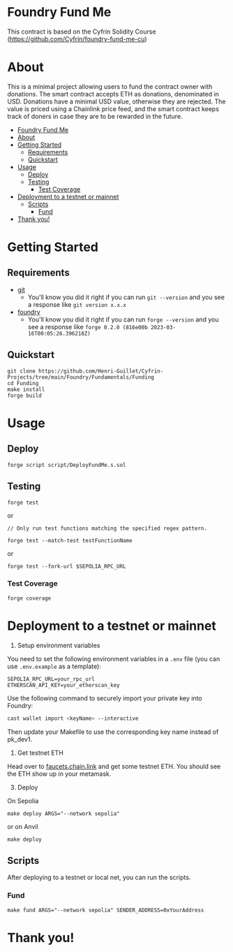 # Foundry Fund Me

This contract is based on the Cyfrin Solidity Course (https://github.com/Cyfrin/foundry-fund-me-cu)

# About

This is a minimal project allowing users to fund the contract owner with donations. The smart contract accepts ETH as donations, denominated in USD. Donations have a minimal USD value, otherwise they are rejected. The value is priced using a Chainlink price feed, and the smart contract keeps track of doners in case they are to be rewarded in the future.

- [Foundry Fund Me](#foundry-fund-me)
- [About](#about)
- [Getting Started](#getting-started)
  - [Requirements](#requirements)
  - [Quickstart](#quickstart)
- [Usage](#usage)
  - [Deploy](#deploy)
  - [Testing](#testing)
    - [Test Coverage](#test-coverage)
- [Deployment to a testnet or mainnet](#deployment-to-a-testnet-or-mainnet)
  - [Scripts](#scripts)
    - [Fund](#fund)
- [Thank you!](#thank-you)


# Getting Started

## Requirements

- [git](https://git-scm.com/book/en/v2/Getting-Started-Installing-Git)
  - You'll know you did it right if you can run `git --version` and you see a response like `git version x.x.x`
- [foundry](https://getfoundry.sh/)
  - You'll know you did it right if you can run `forge --version` and you see a response like `forge 0.2.0 (816e00b 2023-03-16T00:05:26.396218Z)`


## Quickstart

```
git clone https://github.com/Henri-Guillet/Cyfrin-Projects/tree/main/Foundry/Fundamentals/Funding
cd Funding
make install
forge build
```

# Usage

## Deploy

```
forge script script/DeployFundMe.s.sol
```

## Testing


```
forge test
```

or 

```
// Only run test functions matching the specified regex pattern.

forge test --match-test testFunctionName
```

or

```
forge test --fork-url $SEPOLIA_RPC_URL
```

### Test Coverage

```
forge coverage
```

# Deployment to a testnet or mainnet

1. Setup environment variables

You need to set the following environment variables in a `.env` file (you can use `.env.example` as a template):

```env
SEPOLIA_RPC_URL=your_rpc_url
ETHERSCAN_API_KEY=your_etherscan_key
```

Use the following command to securely import your private key into Foundry:

```bash
cast wallet import <keyName> --interactive
```

Then update your Makefile to use the corresponding key name instead of pk_dev1.

1. Get testnet ETH

Head over to [faucets.chain.link](https://faucets.chain.link/) and get some testnet ETH. You should see the ETH show up in your metamask.

3. Deploy

On Sepolia

```
make deploy ARGS="--network sepolia"
```

or on Anvil

```
make deploy
```

## Scripts

After deploying to a testnet or local net, you can run the scripts. 

### Fund

```
make fund ARGS="--network sepolia" SENDER_ADDRESS=0xYourAddress
```

# Thank you!
